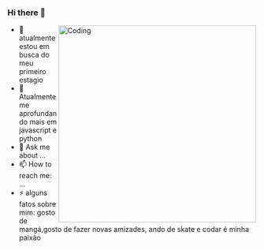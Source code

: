 ### Hi there 👋


<img align="right" alt="Coding" width="400" src="![OI! Me Chamo João](https://user-images.githubusercontent.com/61885509/180025751-c5eee603-ef42-4d3e-8b31-0557888f1858.gif)">

- 🔭 atualmente estou em busca do meu primeiro estagio
- 🌱 Atualmente me aprofundando mais em javascript e python
- 💬 Ask me about ...
- 📫 How to reach me: ...
- ⚡ alguns fatos sobre mim: gosto de mangá,gosto de fazer novas amizades, ando de skate e codar é minha paixão

